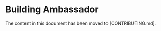 Building Ambassador
===================

The content in this document has been moved to [CONTRIBUTING.md].
